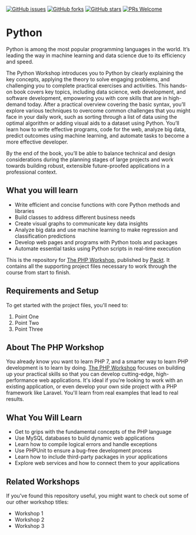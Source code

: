 [![GitHub issues](https://img.shields.io/github/issues/adityashah95/Python.svg)](https://github.com/adityashah95/Python/issues)
[![GitHub forks](https://img.shields.io/github/forks/adityashah95/Python.svg)](https://github.com/adityashah95/Python/network)
[![GitHub stars](https://img.shields.io/github/stars/adityashah95/Python.svg)](https://github.com/adityashah95/Python/stargazers)
[![PRs Welcome](https://img.shields.io/badge/PRs-welcome-brightgreen.svg)](https://github.com/adityashah95/Python/pulls)

# Python
Python is among the most popular programming languages in the world. It’s leading the way in machine learning and data science due to its efficiency and speed. 

The Python Workshop introduces you to Python by clearly explaining the key concepts, applying the theory to solve engaging problems, and challenging you to complete practical exercises and activities. This hands-on book covers key topics, including data science, web development, and software development, empowering you with core skills that are in high-demand today. After a practical overview covering the basic syntax, you’ll explore various techniques to overcome common challenges that you might face in your daily work, such as sorting through a list of data using the optimal algorithm or adding visual aids to a dataset using Python. You’ll learn how to write effective programs, code for the web, analyze big data, predict outcomes using machine learning, and automate tasks to become a more effective developer.

By the end of the book, you’ll be able to balance technical and design considerations during the planning stages of large projects and work towards building robust, extensible future-proofed applications in a professional context.

## What you will learn
* Write efficient and concise functions with core Python methods and libraries
* Build classes to address different business needs
* Create visual graphs to communicate key data insights
* Analyze big data and use machine learning to make regression and classification predictions
* Develop web pages and programs with Python tools and packages
* Automate essential tasks using Python scripts in real-time execution



This is the repository for [The PHP Workshop](https://courses.packtpub.com/courses/php?utm_source=github&utm_medium=repository&utm_campaign=9781838648916&utm_term=PHP&utm_content=The%20PHP%20Workshop), published by [Packt](https://www.packtpub.com/?utm_source=github). It contains all the supporting project files necessary to work through the course from start to finish.
## Requirements and Setup
To get started with the project files, you'll need to:
1. Point One
2. Point Two
3. Point Three
## About The PHP Workshop
You already know you want to learn PHP 7, and a smarter way to learn PHP development is to learn by doing. [The PHP Workshop](https://courses.packtpub.com/courses/php?utm_source=github&utm_medium=repository&utm_campaign=9781838648916&utm_term=PHP&utm_content=The%20PHP%20Workshop) focuses on building up your practical skills so that you can develop cutting-edge, high-performance web applications. It's ideal if you're looking to work with an existing application, or even develop your own side project with a PHP framework like Laravel. You'll learn from real examples that lead to real results.
## What You Will Learn
-   Get to grips with the fundamental concepts of the PHP language
-   Use MySQL databases to build dynamic web applications
-   Learn how to compile logical errors and handle exceptions
-   Use PHPUnit to ensure a bug-free development process
-   Learn how to include third-party packages in your applications
-   Explore web services and how to connect them to your applications
## Related Workshops
If you've found this repository useful, you might want to check out some of our other workshop titles:
* Workshop 1
* Workshop 2
* Workshop 3

